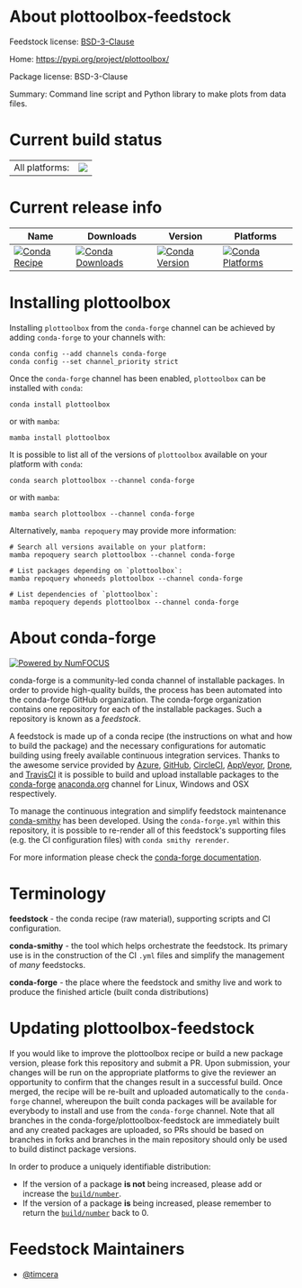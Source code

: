 About plottoolbox-feedstock
===========================

Feedstock license: [BSD-3-Clause](https://github.com/conda-forge/plottoolbox-feedstock/blob/main/LICENSE.txt)

Home: https://pypi.org/project/plottoolbox/

Package license: BSD-3-Clause

Summary: Command line script and Python library to make plots from data files.

Current build status
====================


<table><tr><td>All platforms:</td>
    <td>
      <a href="https://dev.azure.com/conda-forge/feedstock-builds/_build/latest?definitionId=18926&branchName=main">
        <img src="https://dev.azure.com/conda-forge/feedstock-builds/_apis/build/status/plottoolbox-feedstock?branchName=main">
      </a>
    </td>
  </tr>
</table>

Current release info
====================

| Name | Downloads | Version | Platforms |
| --- | --- | --- | --- |
| [![Conda Recipe](https://img.shields.io/badge/recipe-plottoolbox-green.svg)](https://anaconda.org/conda-forge/plottoolbox) | [![Conda Downloads](https://img.shields.io/conda/dn/conda-forge/plottoolbox.svg)](https://anaconda.org/conda-forge/plottoolbox) | [![Conda Version](https://img.shields.io/conda/vn/conda-forge/plottoolbox.svg)](https://anaconda.org/conda-forge/plottoolbox) | [![Conda Platforms](https://img.shields.io/conda/pn/conda-forge/plottoolbox.svg)](https://anaconda.org/conda-forge/plottoolbox) |

Installing plottoolbox
======================

Installing `plottoolbox` from the `conda-forge` channel can be achieved by adding `conda-forge` to your channels with:

```
conda config --add channels conda-forge
conda config --set channel_priority strict
```

Once the `conda-forge` channel has been enabled, `plottoolbox` can be installed with `conda`:

```
conda install plottoolbox
```

or with `mamba`:

```
mamba install plottoolbox
```

It is possible to list all of the versions of `plottoolbox` available on your platform with `conda`:

```
conda search plottoolbox --channel conda-forge
```

or with `mamba`:

```
mamba search plottoolbox --channel conda-forge
```

Alternatively, `mamba repoquery` may provide more information:

```
# Search all versions available on your platform:
mamba repoquery search plottoolbox --channel conda-forge

# List packages depending on `plottoolbox`:
mamba repoquery whoneeds plottoolbox --channel conda-forge

# List dependencies of `plottoolbox`:
mamba repoquery depends plottoolbox --channel conda-forge
```


About conda-forge
=================

[![Powered by
NumFOCUS](https://img.shields.io/badge/powered%20by-NumFOCUS-orange.svg?style=flat&colorA=E1523D&colorB=007D8A)](https://numfocus.org)

conda-forge is a community-led conda channel of installable packages.
In order to provide high-quality builds, the process has been automated into the
conda-forge GitHub organization. The conda-forge organization contains one repository
for each of the installable packages. Such a repository is known as a *feedstock*.

A feedstock is made up of a conda recipe (the instructions on what and how to build
the package) and the necessary configurations for automatic building using freely
available continuous integration services. Thanks to the awesome service provided by
[Azure](https://azure.microsoft.com/en-us/services/devops/), [GitHub](https://github.com/),
[CircleCI](https://circleci.com/), [AppVeyor](https://www.appveyor.com/),
[Drone](https://cloud.drone.io/welcome), and [TravisCI](https://travis-ci.com/)
it is possible to build and upload installable packages to the
[conda-forge](https://anaconda.org/conda-forge) [anaconda.org](https://anaconda.org/)
channel for Linux, Windows and OSX respectively.

To manage the continuous integration and simplify feedstock maintenance
[conda-smithy](https://github.com/conda-forge/conda-smithy) has been developed.
Using the ``conda-forge.yml`` within this repository, it is possible to re-render all of
this feedstock's supporting files (e.g. the CI configuration files) with ``conda smithy rerender``.

For more information please check the [conda-forge documentation](https://conda-forge.org/docs/).

Terminology
===========

**feedstock** - the conda recipe (raw material), supporting scripts and CI configuration.

**conda-smithy** - the tool which helps orchestrate the feedstock.
                   Its primary use is in the construction of the CI ``.yml`` files
                   and simplify the management of *many* feedstocks.

**conda-forge** - the place where the feedstock and smithy live and work to
                  produce the finished article (built conda distributions)


Updating plottoolbox-feedstock
==============================

If you would like to improve the plottoolbox recipe or build a new
package version, please fork this repository and submit a PR. Upon submission,
your changes will be run on the appropriate platforms to give the reviewer an
opportunity to confirm that the changes result in a successful build. Once
merged, the recipe will be re-built and uploaded automatically to the
`conda-forge` channel, whereupon the built conda packages will be available for
everybody to install and use from the `conda-forge` channel.
Note that all branches in the conda-forge/plottoolbox-feedstock are
immediately built and any created packages are uploaded, so PRs should be based
on branches in forks and branches in the main repository should only be used to
build distinct package versions.

In order to produce a uniquely identifiable distribution:
 * If the version of a package **is not** being increased, please add or increase
   the [``build/number``](https://docs.conda.io/projects/conda-build/en/latest/resources/define-metadata.html#build-number-and-string).
 * If the version of a package **is** being increased, please remember to return
   the [``build/number``](https://docs.conda.io/projects/conda-build/en/latest/resources/define-metadata.html#build-number-and-string)
   back to 0.

Feedstock Maintainers
=====================

* [@timcera](https://github.com/timcera/)

